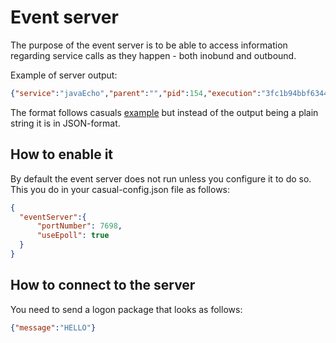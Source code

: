 # Event server

The purpose of the event server is to be able to access information regarding service calls as they happen - both inobund and outbound.

Example of server output:
```json
{"service":"javaEcho","parent":"","pid":154,"execution":"3fc1b94bbf6344408491902b0c247e33","transactionId":"ffff0af400d32c59fb9165e9ca860000668e77696c64666c79:ffff0af400d32c59fb9165e9ca86000066920000000100000000:131077","start":1710245620960234,"end":1710245620975234,"pending":0,"code":"OK","order":"S"}
```

The format follows casuals [example](http://casual.laz.se/documentation/en/1.6/middleware/event/documentation/service.log.html?highlight=event) but instead of the output being a plain string it is in JSON-format.

## How to enable it

By default the event server does not run unless you configure it to do so.
This you do in your casual-config.json file as follows:
```json
{
  "eventServer":{
      "portNumber": 7698,
      "useEpoll": true
  }
}
```

## How to connect to the server

You need to send a logon package that looks as follows:
```json
{"message":"HELLO"}
```

